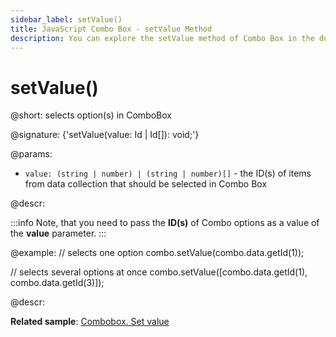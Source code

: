 ```yaml
---
sidebar_label: setValue()
title: JavaScript Combo Box - setValue Method 
description: You can explore the setValue method of Combo Box in the documentation of the DHTMLX JavaScript UI library. Browse developer guides and API reference, try out code examples and live demos, and download a free 30-day evaluation version of DHTMLX Suite 7.
---
```


# setValue()

@short: selects option(s) in ComboBox

@signature: {'setValue(value: Id | Id[]): void;'}

@params:
- `value: (string | number) | (string | number)[]` - the ID(s) of items from data collection that should be selected in Combo Box

@descr:

:::info
Note, that you need to pass the **ID(s)** of Combo options as a value of the **value** parameter.
:::

@example:
// selects one option
combo.setValue(combo.data.getId(1));
 
// selects several options at once
combo.setValue([combo.data.getId(1), combo.data.getId(3)]);

@descr:

**Related sample**: [Combobox. Set value](https://snippet.dhtmlx.com/xl1p7zcx)

[comment]: # (@relatedapi: combobox/api/combobox_getvalue_method.md)

[comment]: # (@related: combobox/work_with_combo.md#settinggetting-values)
